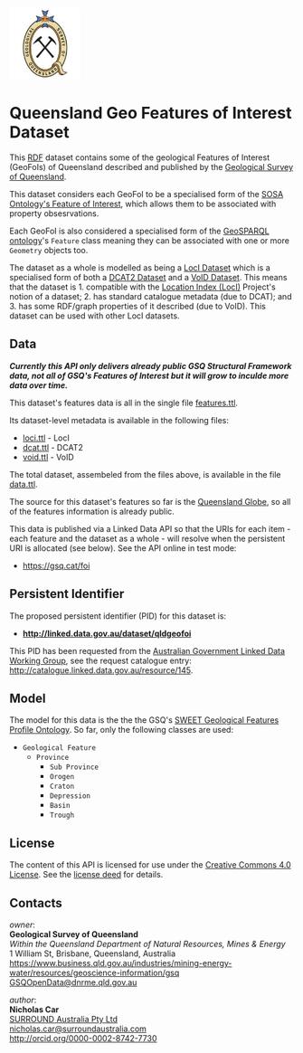 <img src="gsq.jpg" style="width:25%" />

# Queensland Geo Features of Interest Dataset 
This [RDF](https://en.wikipedia.org/wiki/RDF) dataset contains some of the geological Features of Interest (GeoFoIs) of Queensland described and published by the [Geological Survey of Queensland](https://en.wikipedia.org/wiki/Geological_Survey_of_Queensland).

This dataset considers each GeoFoI to be a specialised form of the [SOSA Ontology's Feature of Interest](https://www.w3.org/TR/vocab-ssn/#SOSAFeatureOfInterest), which allows them to be associated with property obsesrvations.

Each GeoFoI is also considered a specialised form of the [GeoSPARQL ontology](https://en.wikipedia.org/wiki/OGC_GeoSPARQL)'s `Feature` class meaning they can be associated with one or more `Geometry` objects too. 

The dataset as a whole is modelled as being a [LocI Dataset](http://linked.data.gov.au/def/loci#Dataset) which is a specialised form of both a [DCAT2 Dataset](https://www.w3.org/TR/vocab-dcat-2/#Class:Dataset) and a [VoID Dataset](http://rdfs.org/ns/void#Dataset). This means that the dataset is 1. compatible with the [Location Index (LocI)](https://locationindex.org) Project's notion of a dataset; 2. has standard catalogue metadata (due to DCAT); and 3. has some RDF/graph properties of it described (due to VoID). This dataset can be used with other LocI datasets.


## Data
***Currently this API only delivers already public GSQ Structural Framework data, not all of GSQ's Features of Interest but it will grow to inculde more data over time.***

This dataset's features data is all in the single file [features.ttl](features.ttl).

Its dataset-level metadata is available in the following files:

* [loci.ttl](loci.ttl) - LocI 
* [dcat.ttl](dcat.ttl) - DCAT2
* [void.ttl](void.ttl) - VoID

The total dataset, assembeled from the files above, is available in the file [data.ttl](data.ttl).

The source for this dataset's features so far is the [Queensland Globe](https://qldglobe.information.qld.gov.au/), so all of the features information is already public.

This data is published via a Linked Data API so that the URIs for each item - each feature and the dataset as a whole - will resolve when the persistent URI is allocated (see below). See the API online in test mode:

* https://gsq.cat/foi


## Persistent Identifier
The proposed persistent identifier (PID) for this dataset is:

* **http://linked.data.gov.au/dataset/qldgeofoi**

This PID has been requested from the [Australian Government Linked Data Working Group](http://linked.data.gov.au), see the request catalogue entry: http://catalogue.linked.data.gov.au/resource/145.


## Model
The model for this data is the the the GSQ's [SWEET Geological Features Profile Ontology](https://github.com/geological-survey-of-queensland/sweet-geological-features-profile-ont). So far, only the following classes are used:

* `Geological Feature`
  * `Province`
    * `Sub Province`
    * `Orogen`
    * `Craton`
    * `Depression`
    * `Basin`
    * `Trough`

 
## License
The content of this API is licensed for use under the [Creative Commons 4.0 License](https://creativecommons.org/licenses/by/4.0/). See the [license deed](LICENSE) for details.


## Contacts
*owner*:  
**Geological Survey of Queensland**  
*Within the Queensland Department of Natural Resources, Mines & Energy*  
1 William St, Brisbane, Queensland, Australia  
<https://www.business.qld.gov.au/industries/mining-energy-water/resources/geoscience-information/gsq>  
<GSQOpenData@dnrme.qld.gov.au>  

*author*:  
**Nicholas Car**  
[SURROUND Australia Pty Ltd](https://surroundaustralia.com)  
<nicholas.car@surroundaustralia.com>  
<http://orcid.org/0000-0002-8742-7730>  



